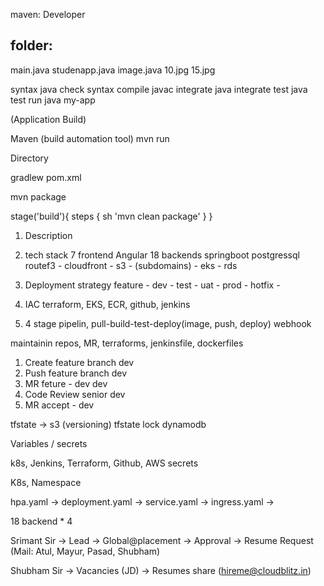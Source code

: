 maven: Developer

folder:
-----------
main.java
studenapp.java
image.java
10.jpg
15.jpg


syntax      java check syntax
compile     javac
integrate   java integrate
test        java test
run         java my-app


(Application Build)

Maven (build automation tool)
mvn run

Directory

gradlew
pom.xml

mvn package

stage('build'){
    steps {
        sh 'mvn clean package' 
    }
}


1. Description
2. tech stack 7 frontend Angular 18 backends springboot postgressql
routef3 - cloudfront - s3 - (subdomains) - eks - rds
3. Deployment strategy
feature -
dev -
test -
uat -
prod -
hotfix -

4. IAC terraform, EKS, ECR, github, jenkins
5. 4 stage pipelin, pull-build-test-deploy(image, push, deploy)
webhook 

maintainin repos, MR, terraforms, jenkinsfile, dockerfiles

1. Create feature branch dev
2. Push feature branch dev
3. MR feture - dev dev
4. Code Review senior dev
5. MR accept - dev

tfstate -> s3 (versioning) 
tfstate lock dynamodb

Variables / secrets

k8s, Jenkins, Terraform, Github, AWS secrets


K8s, Namespace


hpa.yaml -> 
deployment.yaml -> 
service.yaml -> 
ingress.yaml -> 

18 backend * 4










Srimant Sir -> Lead -> Global@placement -> Approval -> Resume Request (Mail: Atul, Mayur, Pasad, Shubham)

Shubham Sir -> Vacancies (JD) -> Resumes share (hireme@cloudblitz.in)